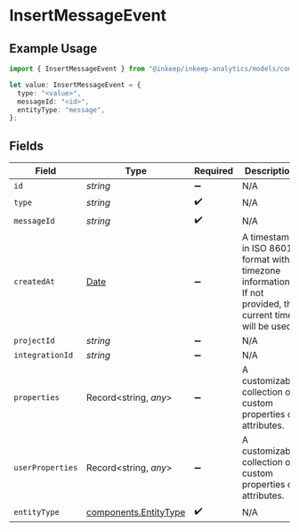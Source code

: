 # InsertMessageEvent

## Example Usage

```typescript
import { InsertMessageEvent } from "@inkeep/inkeep-analytics/models/components";

let value: InsertMessageEvent = {
  type: "<value>",
  messageId: "<id>",
  entityType: "message",
};
```

## Fields

| Field                                                                                                     | Type                                                                                                      | Required                                                                                                  | Description                                                                                               |
| --------------------------------------------------------------------------------------------------------- | --------------------------------------------------------------------------------------------------------- | --------------------------------------------------------------------------------------------------------- | --------------------------------------------------------------------------------------------------------- |
| `id`                                                                                                      | *string*                                                                                                  | :heavy_minus_sign:                                                                                        | N/A                                                                                                       |
| `type`                                                                                                    | *string*                                                                                                  | :heavy_check_mark:                                                                                        | N/A                                                                                                       |
| `messageId`                                                                                               | *string*                                                                                                  | :heavy_check_mark:                                                                                        | N/A                                                                                                       |
| `createdAt`                                                                                               | [Date](https://developer.mozilla.org/en-US/docs/Web/JavaScript/Reference/Global_Objects/Date)             | :heavy_minus_sign:                                                                                        | A timestamp in ISO 8601 format with timezone information. If not provided, the current time will be used. |
| `projectId`                                                                                               | *string*                                                                                                  | :heavy_minus_sign:                                                                                        | N/A                                                                                                       |
| `integrationId`                                                                                           | *string*                                                                                                  | :heavy_minus_sign:                                                                                        | N/A                                                                                                       |
| `properties`                                                                                              | Record<string, *any*>                                                                                     | :heavy_minus_sign:                                                                                        | A customizable collection of custom properties or attributes.                                             |
| `userProperties`                                                                                          | Record<string, *any*>                                                                                     | :heavy_minus_sign:                                                                                        | A customizable collection of custom properties or attributes.                                             |
| `entityType`                                                                                              | [components.EntityType](../../models/components/entitytype.md)                                            | :heavy_check_mark:                                                                                        | N/A                                                                                                       |